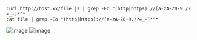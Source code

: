 	curl http://host.xx/file.js | grep -Eo "(http|https)://[a-zA-Z0-9./?=_-]*"*
	cat file | grep -Eo "(http|https)://[a-zA-Z0-9./?=_-]*"*
![image](https://raw.githubusercontent.com/xiaoy-sec/Pentest_Note/master/img/684.png)
![image](https://raw.githubusercontent.com/xiaoy-sec/Pentest_Note/master/img/685.png)